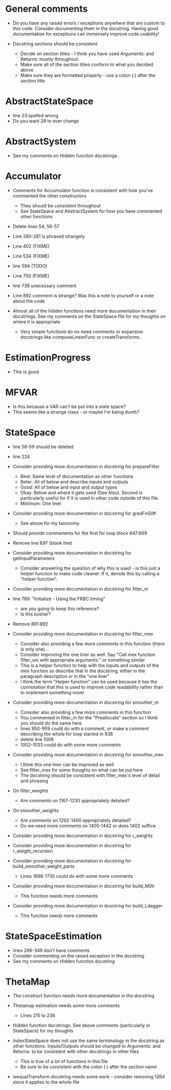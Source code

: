# General comments

* Do you have any raised errors / exceptions anywhere that are custom to this
  code. Consider documenting them in the docstring. Having good documentation
  for exceptions can immensely improve code usability!

* Docstring sections should be consistent
	* Decide on section titles - I think you have used Arguments: and Returns:
	  mostly throughout.
	* Make sure all of the section titles conform to what you decided above
	* Make sure they are formatted properly - use a colon (:) after the section
	  title

# AbstractStateSpace

* line 23:spelled wrong
* Do you want 29 to ever change

# AbstractSystem

* See my comments on Hidden function docstrings

# Accumulator

* Comments for Accumulator function is consistent with how you've commented the
  other constructors
	* They should be consistent throughout
	* See StateSpace and AbstractSystem for how you have commented other
	  functions

* Delete lines 54, 56-57
* Line 280-281 is phrased strangely
* Line 402 (FIXME)
* Line 534 (FIXME)
* line 594 (TODO)
* Line 700 (FIXME)
* line 738 unecessary comment
* Line 892 comment is strange? Was this a note to yourself or a note about the
  code

* Almost all of the hidden functions need more documentation in their
  docstrings. See my comments on the StateSpace file for my thoughts on where
  it is appropriate
	* Very simple functions do no need comments or expansive docstrings like
	  composeLinearFunc or createTransforms. 

# EstimationProgress

* This is good

# MFVAR

* Is this because a VAR can't be put into a state space?
* This seems like a strange class - or maybe I'm being dumb?

# StateSpace

* line 58-59 should be deleted
* line 224

* Consider providing more documentation in docstring for prepareFilter 
	* Best: Same level of documentation as other functions
	* Beter: All of below and describe inputs and outputs
	* Good: All of below and input and output types
	* Okay: Below and  where it gets used (See Also).
	  Second is particularly useful for if it is used in other code outside of
	  this file.
	* Minimum: One liner

* Consider providing more documentation in docstring for gradFinDiff
	* See above for my taxonomy
* Should provide commenents for the first for loop block 647:669
* Remove line 697 (blank line)

* Consider providing more documentation in docstring for getInputParameters
	* Consider answering the question of why this is used - is this just a
	  helper function to make code cleaner. If it, denote this by calling a
	  "helper function".

* Consider providing more documentation in docstring for filter_m
* line 789: "Initialize - Using the FRBC timing"
	* are you going to keep this reference?
	* Is this kosher?

* Remove 891:892

* Consider providing more documentation in docstring for filter_mex
	* Consider also providing a few more comments in this function (there is
	  only one)...
	* Consider improving the one liner as well. Say "Call mex function
	  filter_uni with appropriate arguments." or something similar
	* This is a helper function to help with the inputs and outputs of the mex
	  function so describe that in the docstring, either in the paragraph
	  description or in the "one liner" 
	* I think the term "Helper function" can be used because it has the
	  connotation that this is used to improve code readability rather than to
	  implement something novel

* Consider providing more documentation in docstring for smoother_m
	* Consider also providing a few more comments in this function
	* You commented in filter_m for the "Preallocate" section so I think you
	  should do the same here
	* lines 950-959 could do with a comment, or make a comment describing the
	  whole for loop started in 938
	* delete line 1006
	* 1002-1033 could do with some more comments

* Consider providing more documentation in docstring for smoother_mex
	* I think this one liner can be improved as well
	* See filter_mex for some thoughts on what can be put here
	* The docstring should be consistent with filter_mex's level of detail and
	  phrasing

* On filter_weights
	* Are comments on 1167-1230 appropriately detailed?

* On smoother_weights
	* Are comments on 1292-1400 appropriately detailed?
	* Do we need more comments on 1405-1442 or does 1402 suffice

* Consider providing more documentation in docstring for r_weights

* Consider providing more documentation in docstring for r_weight_recursion

* Consider providing more documentation in docstring for
  build_smoother_weight_parts
	* Lines 1666-1735 could do with some more comments

* Consider providing more documentation in docstring for build_M0ti
	* This function needs more comments

* Consider providing more documentation in dosctring for build_Ldagger
	* This function needs more comments

# StateSpaceEstimation

* lines 266-349 don't have comments
* Consider commenting on the raised exception in the docstring
* See my comments on Hidden function docstring

# ThetaMap

* The construct function needs more documentation in the docstring

* Thetamap estimation needs some more comments
	* Lines 215 to 236

* Hidden function docstrings. See above comments (particularly in StateSpace)
  for my thoughts

* IndexStateSpace does not use the same terminology in the docstring as other
  functions. Inputs/Outputs should be changed to Arguments: and Returns: to be
  consistent with other docstrings in other files
	* This is true of a lot of functions in this file
	* Be sure to be consistent with the colon (:) after the section name

* isequalTransform docstring needs some work - consider removing 1264 since it
  applies to the whole file 
